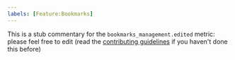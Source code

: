 ```yaml
---
labels: [Feature:Bookmarks]
---
```


This is a stub commentary for the `bookmarks_management.edited` metric: please feel free to edit (read the
[contributing guidelines](https://github.com/mozilla/glean-annotations/blob/main/CONTRIBUTING.md)
if you haven't done this before)
